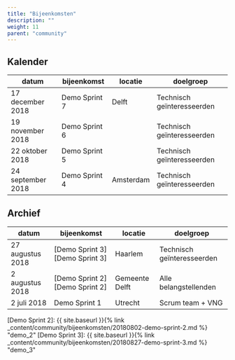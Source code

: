 ```yaml
---
title: "Bijeenkomsten"
description: ""
weight: 11
parent: "community"
---
```


## Kalender

|datum|bijeenkomst|locatie|doelgroep|
|---|---|---|---|
|17 december 2018|Demo Sprint 7|Delft|Technisch geïnteresseerden|
|19 november 2018|Demo Sprint 6| |Technisch geïnteresseerden|
|22 oktober 2018|Demo Sprint 5| |Technisch geïnteresseerden|
|24 september 2018|Demo Sprint 4|Amsterdam|Technisch geïnteresseerden|



## Archief

|datum|bijeenkomst|locatie|doelgroep|
|---|---|---|---|
|27 augustus 2018|[Demo Sprint 3][Demo Sprint 3]|Haarlem|Technisch geïnteresseerden|
|2 augustus 2018|[Demo Sprint 2][Demo Sprint 2]|Gemeente Delft|Alle belangstellenden|
|2 juli 2018|Demo Sprint 1|Utrecht|Scrum team + VNG|


[Demo Sprint 2]: {{ site.baseurl }}{% link _content/community/bijeenkomsten/20180802-demo-sprint-2.md %} "demo_2"
[Demo Sprint 3]: {{ site.baseurl }}{% link _content/community/bijeenkomsten/20180827-demo-sprint-3.md %} "demo_3"
